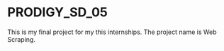 # PRODIGY_SD_05
This is my final project for my this internships. The project name is Web Scraping.
